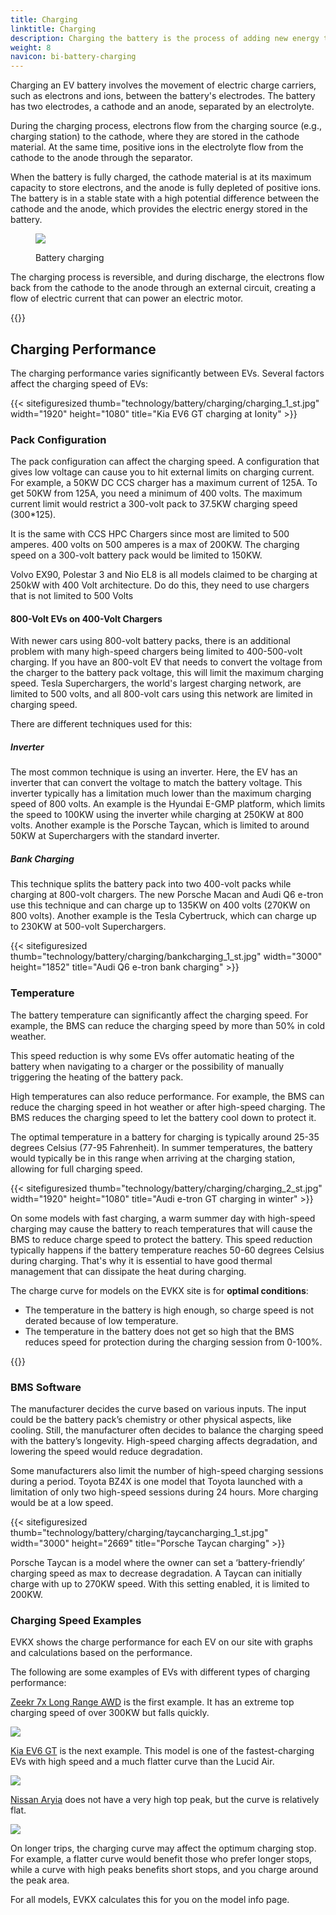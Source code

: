```yaml
---
title: Charging
linktitle: Charging
description: Charging the battery is the process of adding new energy to the battery.
weight: 8
navicon: bi-battery-charging
---
```

<!-- markdownlint-disable MD033 -->
Charging an EV battery involves the movement of electric charge carriers, such as electrons and ions, between the battery's electrodes. The battery has two electrodes, a cathode and an anode, separated by an electrolyte.

During the charging process, electrons flow from the charging source (e.g., charging station) to the cathode, where they are stored in the cathode material. At the same time, positive ions in the electrolyte flow from the cathode to the anode through the separator.

When the battery is fully charged, the cathode material is at its maximum capacity to store electrons, and the anode is fully depleted of positive ions. The battery is in a stable state with a high potential difference between the cathode and the anode, which provides the electric energy stored in the battery.

<figure>
<img src="https://media.evkx.net/multimedia/technology/battery/charging/batteryconceptcharging.drawio.svg" class="img-fluid mx-auto d-block">
<figcaption>
    <p class="lead text-center fw-semibold">
        Battery charging
    </p>
</figcaption>
</figure>

The charging process is reversible, and during discharge, the electrons flow back from the cathode to the anode through an external circuit, creating a flow of electric current that can power an electric motor.

{{<evkxdisplayaddarticle />}}

## Charging Performance

The charging performance varies significantly between EVs. Several factors affect the charging speed of EVs:

{{< sitefiguresized thumb="technology/battery/charging/charging_1_st.jpg" width="1920" height="1080" title="Kia EV6 GT charging at Ionity" >}}

### Pack Configuration

The pack configuration can affect the charging speed. A configuration that gives low voltage can cause you to hit external limits on charging current. For example, a 50KW DC CCS charger has a maximum current of 125A. To get 50KW from 125A, you need a minimum of 400 volts. The maximum current limit would restrict a 300-volt pack to 37.5KW charging speed (300*125).

It is the same with CCS HPC Chargers since most are limited to 500 amperes. 400 volts on 500 amperes is a max of 200KW. The charging speed on a 300-volt battery pack would be limited to 150KW.

Volvo EX90, Polestar 3 and Nio EL8 is all models claimed to be charging at 250kW with 400 Volt architecture. Do do this, they need to use chargers that is not limited to 500 Volts

#### 800-Volt EVs on 400-Volt Chargers

With newer cars using 800-volt battery packs, there is an additional problem with many high-speed chargers being limited to 400-500-volt charging. If you have an 800-volt EV that needs to convert the voltage from the charger to the battery pack voltage, this will limit the maximum charging speed. Tesla Superchargers, the world's largest charging network, are limited to 500 volts, and all 800-volt cars using this network are limited in charging speed.

There are different techniques used for this:

##### Inverter

The most common technique is using an inverter. Here, the EV has an inverter that can convert the voltage to match the battery voltage. This inverter typically has a limitation much lower than the maximum charging speed of 800 volts. An example is the Hyundai E-GMP platform, which limits the speed to 100KW using the inverter while charging at 250KW at 800 volts. Another example is the Porsche Taycan, which is limited to around 50KW at Superchargers with the standard inverter.

##### Bank Charging

This technique splits the battery pack into two 400-volt packs while charging at 800-volt chargers. The new Porsche Macan and Audi Q6 e-tron use this technique and can charge up to 135KW on 400 volts (270KW on 800 volts). Another example is the Tesla Cybertruck, which can charge up to 230KW at 500-volt Superchargers.

{{< sitefiguresized thumb="technology/battery/charging/bankcharging_1_st.jpg" width="3000" height="1852" title="Audi Q6 e-tron bank charging" >}}

### Temperature

The battery temperature can significantly affect the charging speed. For example, the BMS can reduce the charging speed by more than 50% in cold weather.

This speed reduction is why some EVs offer automatic heating of the battery when navigating to a charger or the possibility of manually triggering the heating of the battery pack.

High temperatures can also reduce performance. For example, the BMS can reduce the charging speed in hot weather or after high-speed charging. The BMS reduces the charging speed to let the battery cool down to protect it.

The optimal temperature in a battery for charging is typically around 25-35 degrees Celsius (77-95 Fahrenheit). In summer temperatures, the battery would typically be in this range when arriving at the charging station, allowing for full charging speed.

{{< sitefiguresized thumb="technology/battery/charging/charging_2_st.jpg" width="1920" height="1080" title="Audi e-tron GT charging in winter" >}}

On some models with fast charging, a warm summer day with high-speed charging may cause the battery to reach temperatures that will cause the BMS to reduce charge speed to protect the battery. This speed reduction typically happens if the battery temperature reaches 50-60 degrees Celsius during charging. That's why it is essential to have good thermal management that can dissipate the heat during charging.

The charge curve for models on the EVKX site is for **optimal conditions**:

- The temperature in the battery is high enough, so charge speed is not derated because of low temperature.
- The temperature in the battery does not get so high that the BMS reduces speed for protection during the charging session from 0-100%.

{{<evkxdisplayaddarticle />}}

### BMS Software

The manufacturer decides the curve based on various inputs. The input could be the battery pack’s chemistry or other physical aspects, like cooling. Still, the manufacturer often decides to balance the charging speed with the battery’s longevity. High-speed charging affects degradation, and lowering the speed would reduce degradation.

Some manufacturers also limit the number of high-speed charging sessions during a period. Toyota BZ4X is one model that Toyota launched with a limitation of only two high-speed sessions during 24 hours. More charging would be at a low speed.

{{< sitefiguresized thumb="technology/battery/charging/taycancharging_1_st.jpg" width="3000" height="2669" title="Porsche Taycan charging" >}}

Porsche Taycan is a model where the owner can set a ‘battery-friendly’ charging speed as max to decrease degradation. A Taycan can initially charge with up to 270KW speed. With this setting enabled, it is limited to 200KW.

### Charging Speed Examples

EVKX shows the charge performance for each EV on our site with graphs and calculations based on the performance.

The following are some examples of EVs with different types of charging performance:

[Zeekr 7x Long Range AWD](/models/zeekr/7x/7x_long_range_awd/chargingcurve/) is the first example. It has an extreme top charging speed of over 300KW but falls quickly.

<img src="https://evkx.net/models/zeekr/7x/7x_long_range_awd/chargingcurve/chart/?battery=0" class="img-fluid">

[Kia EV6 GT](/models/kia/ev6/ev6_gt/chargingcurve/) is the next example. This model is one of the fastest-charging EVs with high speed and a much flatter curve than the Lucid Air.

<img src="https://evkx.net/models/kia/ev6/ev6_gt/chargingcurve/chart/?battery=0" class="img-fluid">

[Nissan Aryia](/models/nissan/ariya/ariya_87kwh_e-4orce/chargingcurve/) does not have a very high top peak, but the curve is relatively flat.

<img src="/models/nissan/ariya/ariya_87kwh_e-4orce/chargingcurve/chart/?battery=0" class="img-fluid">

On longer trips, the charging curve may affect the optimum charging stop. For example, a flatter curve would benefit those who prefer longer stops, while a curve with high peaks benefits short stops, and you charge around the peak area.

For all models, EVKX calculates this for you on the model info page.

